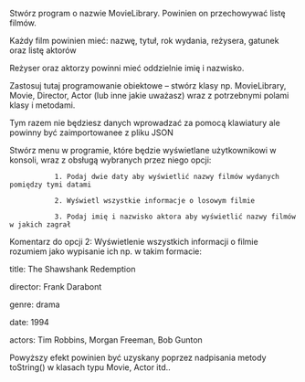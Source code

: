 Stwórz program o nazwie MovieLibrary. Powinien on przechowywać listę filmów.

Każdy film powinien mieć: nazwę, tytuł, rok wydania, reżysera, gatunek oraz listę aktorów

Reżyser oraz aktorzy powinni mieć oddzielnie imię i nazwisko.

Zastosuj tutaj programowanie obiektowe – stwórz klasy np. MovieLibrary, Movie, Director, Actor (lub inne jakie uważasz) wraz z potrzebnymi polami klasy i metodami.

Tym razem nie będziesz danych wprowadzać za pomocą klawiatury ale powinny być zaimportowanee z pliku JSON

 



Stwórz menu w programie, które będzie wyświetlane użytkownikowi w konsoli, wraz z obsługą wybranych przez niego opcji:

               1. Podaj dwie daty aby wyświetlić nazwy filmów wydanych pomiędzy tymi datami

               2. Wyświetl wszystkie informacje o losowym filmie

               3. Podaj imię i nazwisko aktora aby wyświetlić nazwy filmów w jakich zagrał

 

Komentarz do opcji 2: Wyświetlenie wszystkich informacji o filmie rozumiem jako wypisanie ich np. w takim formacie:

title: The Shawshank Redemption

director: Frank Darabont

genre: drama

date: 1994

actors: Tim Robbins, Morgan Freeman, Bob Gunton

 

Powyższy efekt powinien być uzyskany poprzez nadpisania metody toString() w klasach typu Movie, Actor itd..
